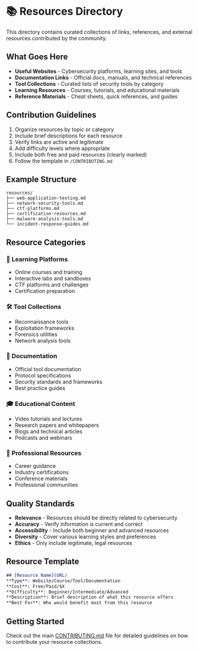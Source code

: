 # 📚 Resources Directory

This directory contains curated collections of links, references, and external resources contributed by the community.

## What Goes Here

- **Useful Websites** - Cybersecurity platforms, learning sites, and tools
- **Documentation Links** - Official docs, manuals, and technical references
- **Tool Collections** - Curated lists of security tools by category
- **Learning Resources** - Courses, tutorials, and educational materials
- **Reference Materials** - Cheat sheets, quick references, and guides

## Contribution Guidelines

1. Organize resources by topic or category
2. Include brief descriptions for each resource
3. Verify links are active and legitimate
4. Add difficulty levels where appropriate
5. Include both free and paid resources (clearly marked)
6. Follow the template in `/CONTRIBUTING.md`

## Example Structure

```
resources/
├── web-application-testing.md
├── network-security-tools.md
├── ctf-platforms.md
├── certification-resources.md
├── malware-analysis-tools.md
└── incident-response-guides.md
```

## Resource Categories

### 🎯 **Learning Platforms**
- Online courses and training
- Interactive labs and sandboxes
- CTF platforms and challenges
- Certification preparation

### 🛠️ **Tool Collections**
- Reconnaissance tools
- Exploitation frameworks
- Forensics utilities
- Network analysis tools

### 📖 **Documentation**
- Official tool documentation
- Protocol specifications
- Security standards and frameworks
- Best practice guides

### 🎓 **Educational Content**
- Video tutorials and lectures
- Research papers and whitepapers
- Blogs and technical articles
- Podcasts and webinars

### 💼 **Professional Resources**
- Career guidance
- Industry certifications
- Conference materials
- Professional communities

## Quality Standards

- **Relevance** - Resources should be directly related to cybersecurity
- **Accuracy** - Verify information is current and correct
- **Accessibility** - Include both beginner and advanced resources
- **Diversity** - Cover various learning styles and preferences
- **Ethics** - Only include legitimate, legal resources

## Resource Template

```markdown
## [Resource Name](URL)
**Type**: Website/Course/Tool/Documentation  
**Cost**: Free/Paid/$X  
**Difficulty**: Beginner/Intermediate/Advanced  
**Description**: Brief description of what this resource offers  
**Best For**: Who would benefit most from this resource  
```

## Getting Started

Check out the main [CONTRIBUTING.md](../CONTRIBUTING.md) file for detailed guidelines on how to contribute your resource collections. 